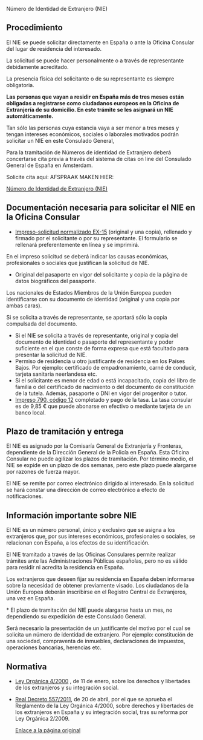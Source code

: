  Número de Identidad de Extranjero (NIE)

  Procedimiento
-------------

 El NIE se puede solicitar directamente en España o ante la Oficina Consular del lugar de residencia del interesado.

 La solicitud se puede hacer personalmente o a través de representante debidamente acreditado.

 La presencia física del solicitante o de su representante es siempre obligatoria.

 **Las personas que vayan a residir en España más de tres meses están obligadas a registrarse como ciudadanos europeos en la Oficina de Extranjería de su domicilio. En este trámite se les asignará un NIE automáticamente.**

Tan sólo las personas cuya estancia vaya a ser menor a tres meses y tengan intereses económicos, sociales o laborales motivados podrán solicitar un NIE en este Consulado General,

Para la tramitación de Números de identidad de Extranjero deberá concertarse cita previa a través del sistema de citas on line del Consulado General de España en Amsterdam.

Solicite cita aquí: AFSPRAAK MAKEN HIER:

 [Número de Identidad de Extranjero (NIE)](https://app.bookitit.com/es/hosteds/widgetdefault/2c6277fc2bf43562ccce5c647ff1db4eb#datetime) 

 Documentación necesaria para solicitar el NIE en la Oficina Consular
--------------------------------------------------------------------

 * [Impreso-solicitud normalizado EX-15](https://www.inclusion.gob.es/documents/410169/2156469/15-Formulario_NIE_y_certificados.pdf/3d63419b-0ff8-4c5c-3404-22d602bc9b6a?version=1.0&t=1674731355836&download=false) (original y una copia), rellenado y firmado por el solicitante o por su representante. El formulario se rellenará preferentemente en línea y se imprimirá.

 En el impreso solicitud se deberá indicar las causas económicas, profesionales o sociales que justifican la solicitud de NIE.
* Original del pasaporte en vigor del solicitante y copia de la página de datos biográficos del pasaporte. 

 Los nacionales de Estados Miembros de la Unión Europea pueden identificarse con su documento de identidad (original y una copia por ambas caras). 

 Si se solicita a través de representante, se aportará sólo la copia compulsada del documento.
* Si el NIE se solicita a través de representante, original y copia del documento de identidad o pasaporte del representante y poder suficiente en el que conste de forma expresa que está facultado para presentar la solicitud de NIE.
* Permiso de residencia u otro justificante de residencia en los Países Bajos. Por ejemplo: certificado de empadronamiento, carné de conducir, tarjeta sanitaria neerlandesa etc.
* Si el solicitante es menor de edad o está incapacitado, copia del libro de familia o del certificado de nacimiento o del documento de constitución de la tutela. Además, pasaporte o DNI en vigor del progenitor o tutor.
* [Impreso 790, código 12](https://sede.policia.gob.es/Tasa790_012/) completado y pago de la tasa. La tasa consular es de 9,85 € que puede abonarse en efectivo o mediante tarjeta de un banco local.

 Plazo de tramitación y entrega
------------------------------

 El NIE es asignado por la Comisaría General de Extranjería y Fronteras, dependiente de la Dirección General de la Policía en España. Esta Oficina Consular no puede agilizar los plazos de tramitación. Por término medio, el NIE se expide en un plazo de dos semanas, pero este plazo puede alargarse por razones de fuerza mayor.

 El NIE se remite por correo electrónico dirigido al interesado. En la solicitud se hará constar una dirección de correo electrónico a efecto de notificaciones.

 Información importante sobre NIE
--------------------------------

 El NIE es un número personal, único y exclusivo que se asigna a los extranjeros que, por sus intereses económicos, profesionales o sociales, se relacionan con España, a los efectos de su identificación. 

 El NIE tramitado a través de las Oficinas Consulares permite realizar trámites ante las Administraciones Públicas españolas, pero no es válido para residir ni acredita la residencia en España.

 Los extranjeros que deseen fijar su residencia en España deben informarse sobre la necesidad de obtener previamente visado. Los ciudadanos de la Unión Europea deberán inscribirse en el Registro Central de Extranjeros, una vez en España. 

 \* El plazo de tramitación del NIE puede alargarse hasta un mes, no dependiendo su expedición de este Consulado General.

Será necesario la presentación de un justificante del motivo por el cual se solicita un número de identidad de extranjero. Por ejemplo: constitución de una sociedad, compraventa de inmuebles, declaraciones de impuestos, operaciones bancarias, herencias etc.

 Normativa
---------

 * [Ley Orgánica 4/2000](https://www.boe.es/buscar/act.php?id=BOE-A-2000-544) , de 11 de enero, sobre los derechos y libertades de los extranjeros y su integración social.
* [Real Decreto 557/2011](https://www.boe.es/buscar/act.php?id=BOE-A-2011-7703), de 20 de abril, por el que se aprueba el Reglamento de la Ley Orgánica 4/2000, sobre derechos y libertades de los extranjeros en España y su integración social, tras su reforma por Ley Orgánica 2/2009.

  [Enlace a la página original](https://www.exteriores.gob.es/Consulados/amsterdam/es/ServiciosConsulares/Paginas/index.aspx?scco=Pa%C3%ADses+Bajos&scd=9&scca=Pasaportes%20y%20otros%20documentos&scs=N%C3%BAmero%20de%20Identidad%20de%20Extranjero%20%28NIE%29)
